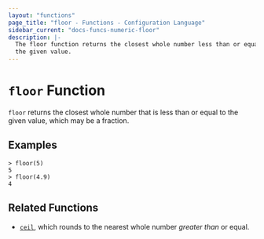 ```yaml
---
layout: "functions"
page_title: "floor - Functions - Configuration Language"
sidebar_current: "docs-funcs-numeric-floor"
description: |-
  The floor function returns the closest whole number less than or equal to
  the given value.
---
```


# `floor` Function

`floor` returns the closest whole number that is less than or equal to the
given value, which may be a fraction.

## Examples

```
> floor(5)
5
> floor(4.9)
4
```

## Related Functions

* [`ceil`](./ceil.md), which rounds to the nearest whole number _greater than_
  or equal.
